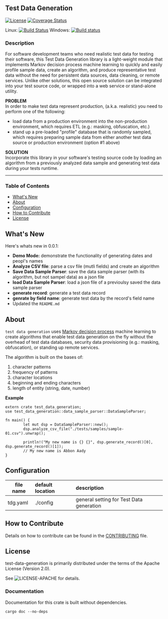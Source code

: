 ## Test Data Generation
[![License](https://img.shields.io/badge/License-Apache%202.0-blue.svg)](https://opensource.org/licenses/Apache-2.0)
[![Coverage Status](https://coveralls.io/repos/github/dsietz/test-data-generation/badge.svg?branch=master)](https://coveralls.io/github/dsietz/test-data-generation?branch=master)

Linux: [![Build Status](https://travis-ci.org/dsietz/test-data-generation.svg?branch=master)](https://travis-ci.org/dsietz/test-data-generation)
Windows: [![Build status](https://ci.appveyor.com/api/projects/status/uw58v5t8ynwj8s8o/branch/master?svg=true)](https://ci.appveyor.com/project/dsietz/test-data-generation/branch/master)

### Description
For software development teams who need realistic test data for testing their software, this Test Data Generation library is a light-weight module 
that implements Markov decision process machine learning to quickly and easily profile sample data, create an algorithm, and produce representative test data without the need for 
persistent data sources, data cleaning, or remote services. Unlike other solutions, this open source solution can be integrated into your test source code, or 
wrapped into a web service or stand-alone utility.   

**PROBLEM**
</br>
In order to make test data represent production, (a.k.a. realistic) you need to perform one of the following:
+ load data from a production environment into the non-production environment, which requires ETL (e.g.: masking, obfuscation, etc.)
+ stand up a pre-loaded "profile" database that is randomly sampled, which requires preparing sample data from either another test data source 
or production environment (option #1 above)

**SOLUTION**
</br>
 Incorporate this library in your software's testing source code by loading an algorithm from a previously analyzed data sample and generating 
 test data during your tests runtime.
 
---

### Table of Contents
* [What's New](#whats-new)
* [About](#about)
* [Configuration](#configuration)
* [How to Contribute](#how-to-contribute)
* [License](#license)

## What's New

Here's whats new in 0.0.1:

* **Demo Mode:**  demonstrate the functionality of generating dates and peopl's names
* **Analyze CSV file**: parse a csv file (mutli fields) and create an algorithm
* **Save Data Sample Parser**: save the data sample parser (with its algorithm, but not sampel data) as a json file
* **load Data Sample Parser**: load a json file of a previoulsy saved the data sample parser
* **generate record**: generate a test data record
* **genrate by field name**: generate test data by the record's field name
* Updated the `README.md`

## About

`test data generation` uses [Markov decision process](https://en.wikipedia.org/wiki/Markov_decision_process) machine learning to create algorithms that enable test data generation on the fly without the overhead 
of test data databases, security data provisioning (e.g.: masking, obfuscation), or standing up remote services.

The algorithm is built on the bases of:
1. character patterns
2. frequency of patterns
3. character locations
4. beginning and ending characters
5. length of entity (string, date, number) 

**Example**
```
extern crate test_data_generation;
use test_data_generation::data_sample_parser::DataSampleParser;

fn main() {
    	let mut dsp = DataSampleParser::new();
    	dsp.analyze_csv_file("./tests/samples/sample-01.csv").unwrap();
    	
    	println!("My new name is {} {}", dsp.generate_record()[0], dsp.generate_record()[1]);
    	// My new name is Abbon Aady
}
```

## Configuration
|  file name  | default location | description |
| ----------- | :--------------- | :---------- |
| tdg.yaml    | ./config         | general setting for Test Data generation |

## How to Contribute

Details on how to contribute can be found in the [CONTRIBUTING](./CONTRIBUTING.md) file.

## License

test-data-generation is primarily distributed under the terms of the Apache License (Version 2.0).

See ![LICENSE-APACHE](.:LICENSE-APACHE "Apache License") for details.

### Documentation
Documentation for this crate is built without dependencies. 
```
cargo doc --no-deps
```

